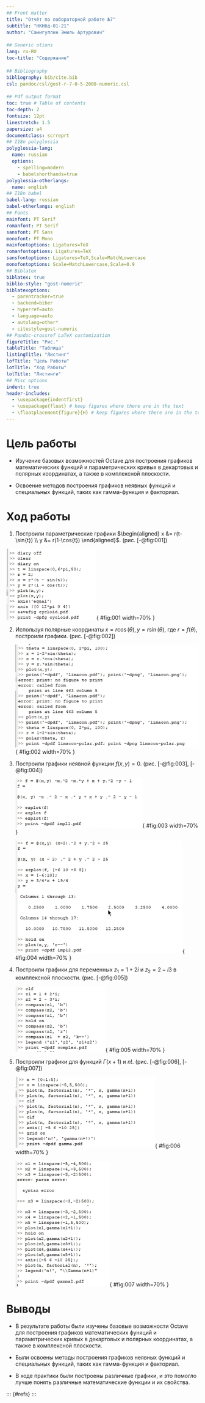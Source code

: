 ```yaml
---
## Front matter
title: "Отчёт по лабораторной работе №7"
subtitle: "НКНбд-01-21"
author: "Самигуллин Эмиль Артурович"

## Generic otions
lang: ru-RU
toc-title: "Содержание"

## Bibliography
bibliography: bib/cite.bib
csl: pandoc/csl/gost-r-7-0-5-2008-numeric.csl

## Pdf output format
toc: true # Table of contents
toc-depth: 2
fontsize: 12pt
linestretch: 1.5
papersize: a4
documentclass: scrreprt
## I18n polyglossia
polyglossia-lang:
  name: russian
  options:
	- spelling=modern
	- babelshorthands=true
polyglossia-otherlangs:
  name: english
## I18n babel
babel-lang: russian
babel-otherlangs: english
## Fonts
mainfont: PT Serif
romanfont: PT Serif
sansfont: PT Sans
monofont: PT Mono
mainfontoptions: Ligatures=TeX
romanfontoptions: Ligatures=TeX
sansfontoptions: Ligatures=TeX,Scale=MatchLowercase
monofontoptions: Scale=MatchLowercase,Scale=0.9
## Biblatex
biblatex: true
biblio-style: "gost-numeric"
biblatexoptions:
  - parentracker=true
  - backend=biber
  - hyperref=auto
  - language=auto
  - autolang=other*
  - citestyle=gost-numeric
## Pandoc-crossref LaTeX customization
figureTitle: "Рис."
tableTitle: "Таблица"
listingTitle: "Листинг"
lofTitle: "Цель Работы"
lotTitle: "Ход Работы"
lolTitle: "Листинги"
## Misc options
indent: true
header-includes:
  - \usepackage{indentfirst}
  - \usepackage{float} # keep figures where there are in the text
  - \floatplacement{figure}{H} # keep figures where there are in the text
---
```


# Цель работы

- Изучение базовых возможностей Octave для построения графиков математических функций и параметрических кривых в декартовых и полярных координатах, а также в комплексной плоскости. 

- Освоение методов построения графиков неявных функций и специальных функций, таких как гамма-функция и факториал.

# Ход работы

1. Построили параметрические графики $\begin{aligned} x &= r(t-\sin{t}) \\ y &= r(1-\cos{t}) \end{aligned}$. (рис. [-@fig:001])

  ![$\begin{aligned} x &= r(t-\sin{t}) \\ y &= r(1-\cos{t}) \end{aligned}$](image/1.png){ #fig:001 width=70% }
  
2. Используя полярные координаты $x = r \cos(\theta), y = r \sin(\theta)$, где $r = f(\theta)$, построили графики. (рис. [-@fig:002])

   ![$x = r \cos(\theta), y = r \sin(\theta)$, где $r = f(\theta)$](image/2.png){ #fig:002 width=70% }

3. Построили графики неявной функции $f(x,y) = 0$. (рис. [-@fig:003], [-@fig:004])

   ![$f(x) = \frac{x+1}{2} \pm \sqrt{\frac{-3x^2+6x+1}{4}}$](image/3.png){ #fig:003 width=70% }

   ![$(x-2)^2 + y^2 = 25$](image/4.png){ #fig:004 width=70% }

4. Построили графики для переменных $z_1=1+2i$ и $z_2=2-i3$ в комплексной плоскости. (рис. [-@fig:005])

   ![Графики для переменных $z_1=1+2i$ и $z_2=2-i3$ ](image/5.png){ #fig:005 width=70% }

5. Построили графики для функций $\Gamma(x+1)$ и $n!$. (рис. [-@fig:006], [-@fig:007])

   ![Построение функции](image/6.png){ #fig:006 width=70% }

   ![Построение с разбиением на отрезки](image/7.png){ #fig:007 width=70% }

# Выводы
   
- В результате работы были изучены базовые возможности Octave для построения графиков математических функций и параметрических кривых в декартовых и полярных координатах, а также в комплексной плоскости. 

- Были освоены методы построения графиков неявных функций и специальных функций, таких как гамма-функция и факториал. 

- В ходе практики были построены различные графики, и это помогло лучше понять различные математические функции и их свойства.

::: {#refs}
:::
